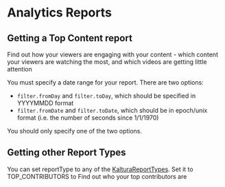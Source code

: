 <!--METADATA
{
  "icon": "line-chart",
  "sortOrder": 400,
  "tags": [
    "report"
  ],
  "keywords": [
    "Kaltura Analytics"
  ],
  "summary": "Learn how to retrieve usage statistics from the Kaltura API"
}
-->

# Analytics Reports


## Getting a Top Content report
Find out how your viewers are engaging with your content - which content your viewers are watching the most, and which videos are getting little attention

You must specify a date range for your report. There are two options:
* ```filter.fromDay``` and ```filter.toDay```, which should be specified in YYYYMMDD format
* ```filter.fromDate``` and ```filter.toDate```, which should be in epoch/unix format (i.e. the number of seconds since 1/1/1970)

You should only specify one of the two options.

<!--APICALL
{
  "method": "get",
  "path": "/service/report/action/getTotal",
  "parameters": [
    {
      "name": "reportType",
      "default": "1",
      "hidden": true
    },
    {
      "name": "reportInputFilter[fromDay]"
    },
    {
      "name": "reportInputFilter[toDay]"
    },
    {
      "name": "reportInputFilter[fromDate]"
    },
    {
      "name": "reportInputFilter[toDate]"
    }
  ]
}
-->

## Getting other Report Types
You can set reportType to any of the [KalturaReportTypes](https://github.com/kaltura/server/blob/master/alpha/lib/enums/ReportType.php). Set it to TOP_CONTRIBUTORS to Find out who your top contributors are

<!--APICALL
{
  "method": "get",
  "path": "/service/report/action/getTable",
  "parameters": [
    {
      "name": "reportType",
      "default": "5",
      "enum": [
        "1",
        "2",
        "3",
        "4",
        "5",
        "6",
        "7",
        "11",
        "12",
        "13",
        "14",
        "15",
        "16",
        "17",
        "18",
        "201",
        "19",
        "20",
        "21",
        "22",
        "23",
        "24",
        "25"
      ],
      "enumLabels": [
        "TOP_CONTENT",
        "CONTENT_DROPOFF",
        "CONTENT_INTERACTIONS",
        "MAP_OVERLAY",
        "TOP_CONTRIBUTORS",
        "TOP_SYNDICATION",
        "CONTENT_CONTRIBUTIONS",
        "USER_ENGAGEMENT",
        "SPEFICIC_USER_ENGAGEMENT",
        "USER_TOP_CONTENT",
        "USER_CONTENT_DROPOFF",
        "USER_CONTENT_INTERACTIONS",
        "APPLICATIONS",
        "USER_USAGE",
        "SPECIFIC_USER_USAGE",
        "PARTNER_USAGE",
        "VAR_USAGE",
        "TOP_CREATORS",
        "PLATFORMS",
        "OPERATION_SYSTEM",
        "BROWSERS",
        "LIVE",
        "TOP_PLAYBACK_CONTEXT"
      ]
    },
    {
      "name": "reportInputFilter[fromDay]"
    },
    {
      "name": "reportInputFilter[toDay]"
    },
    {
      "name": "reportInputFilter[fromDate]"
    },
    {
      "name": "reportInputFilter[toDate]"
    },
    {
      "name": "pager[pageSize]"
    }
  ]
}
-->